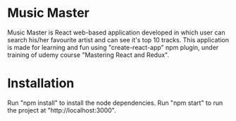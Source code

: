 # Music Master

Music Master is React web-based application developed in which user can search his/her favourite artist and can see it's top 10 tracks. 
This application is made for learning and fun using "create-react-app" npm plugin, under training of udemy course "Mastering React and Redux". 

# Installation

Run "npm install" to install the node dependencies.
Run "npm start" to run the project at "http://localhost:3000".